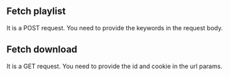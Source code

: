 ## Fetch playlist

It is a POST request. You need to provide the keywords in the request body.

## Fetch download

It is a GET request. You need to provide the id and cookie in the url params.

